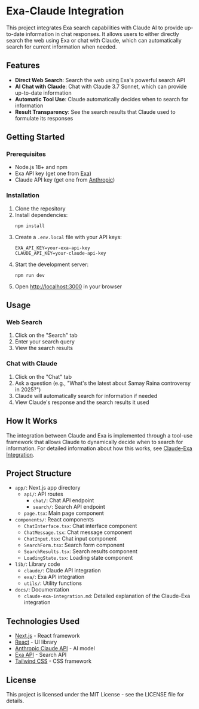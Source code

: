 # Exa-Claude Integration

This project integrates Exa search capabilities with Claude AI to provide up-to-date information in chat responses. It allows users to either directly search the web using Exa or chat with Claude, which can automatically search for current information when needed.

## Features

- **Direct Web Search**: Search the web using Exa's powerful search API
- **AI Chat with Claude**: Chat with Claude 3.7 Sonnet, which can provide up-to-date information
- **Automatic Tool Use**: Claude automatically decides when to search for information
- **Result Transparency**: See the search results that Claude used to formulate its responses

## Getting Started

### Prerequisites

- Node.js 18+ and npm
- Exa API key (get one from [Exa](https://exa.ai))
- Claude API key (get one from [Anthropic](https://console.anthropic.com))

### Installation

1. Clone the repository
2. Install dependencies:
   ```
   npm install
   ```
3. Create a `.env.local` file with your API keys:
   ```
   EXA_API_KEY=your-exa-api-key
   CLAUDE_API_KEY=your-claude-api-key
   ```
4. Start the development server:
   ```
   npm run dev
   ```
5. Open [http://localhost:3000](http://localhost:3000) in your browser

## Usage

### Web Search

1. Click on the "Search" tab
2. Enter your search query
3. View the search results

### Chat with Claude

1. Click on the "Chat" tab
2. Ask a question (e.g., "What's the latest about Samay Raina controversy in 2025?")
3. Claude will automatically search for information if needed
4. View Claude's response and the search results it used

## How It Works

The integration between Claude and Exa is implemented through a tool-use framework that allows Claude to dynamically decide when to search for information. For detailed information about how this works, see [Claude-Exa Integration](docs/claude-exa-integration.md).

## Project Structure

- `app/`: Next.js app directory
  - `api/`: API routes
    - `chat/`: Chat API endpoint
    - `search/`: Search API endpoint
  - `page.tsx`: Main page component
- `components/`: React components
  - `ChatInterface.tsx`: Chat interface component
  - `ChatMessage.tsx`: Chat message component
  - `ChatInput.tsx`: Chat input component
  - `SearchForm.tsx`: Search form component
  - `SearchResults.tsx`: Search results component
  - `LoadingState.tsx`: Loading state component
- `lib/`: Library code
  - `claude/`: Claude API integration
  - `exa/`: Exa API integration
  - `utils/`: Utility functions
- `docs/`: Documentation
  - `claude-exa-integration.md`: Detailed explanation of the Claude-Exa integration

## Technologies Used

- [Next.js](https://nextjs.org/) - React framework
- [React](https://reactjs.org/) - UI library
- [Anthropic Claude API](https://docs.anthropic.com/claude/reference/getting-started-with-the-api) - AI model
- [Exa API](https://exa.ai/docs) - Search API
- [Tailwind CSS](https://tailwindcss.com/) - CSS framework

## License

This project is licensed under the MIT License - see the LICENSE file for details.
